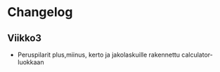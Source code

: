 # Changelog

## Viikko3

- Peruspilarit plus,miinus, kerto ja jakolaskuille rakennettu calculator-luokkaan
